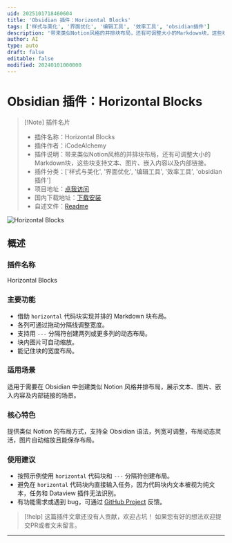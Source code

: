 ```yaml
---
uid: 2025101718460604
title: 'Obsidian 插件：Horizontal Blocks'
tags: ['样式与美化', '界面优化', '编辑工具', '效率工具', 'obsidian插件']
description: '带来类似Notion风格的并排块布局，还有可调整大小的Markdown块，这些块支持文本、图片、嵌入内容以及内部链接。'
author: AI
type: auto
draft: false
editable: false
modified: 20240101000000
---
```


# Obsidian 插件：Horizontal Blocks

> [!Note] 插件名片
> - 插件名称：Horizontal Blocks
> - 插件作者：iCodeAlchemy
> - 插件说明：带来类似Notion风格的并排块布局，还有可调整大小的Markdown块，这些块支持文本、图片、嵌入内容以及内部链接。
> - 插件分类：['样式与美化', '界面优化', '编辑工具', '效率工具', 'obsidian插件']
> - 项目地址：[点我访问](https://github.com/iCodeAlchemy/horizontal-blocks)
> - 国内下载地址：[下载安装](https://pkmer.cn/products/plugin/pluginMarket/?horizontal-blocks)
> - 自述文件：[Readme](https://ghproxy.net/https://raw.githubusercontent.com/iCodeAlchemy/horizontal-blocks/master/README.md)

![Horizontal Blocks](https://cdn.pkmer.cn/covers/horizontal-blocks_internal_0.png!pkmer)

## 概述

### 插件名称
Horizontal Blocks

### 主要功能
- 借助 `horizontal` 代码块实现并排的 Markdown 块布局。
- 各列可通过拖动分隔线调整宽度。
- 支持用 `---` 分隔符创建两列或更多列的动态布局。
- 块内图片可自动缩放。
- 能记住块的宽度布局。

### 适用场景
适用于需要在 Obsidian 中创建类似 Notion 风格并排布局，展示文本、图片、嵌入内容及内部链接的场景。

### 核心特色
提供类似 Notion 的布局方式，支持全 Obsidian 语法，列宽可调整，布局动态灵活，图片自动缩放且能保存布局。

### 使用建议
- 按照示例使用 `horizontal` 代码块和 `---` 分隔符创建布局。
- 避免在 `horizontal` 代码块内直接输入任务，因为代码块内文本被视为纯文本，任务和 Dataview 插件无法识别。
- 有功能需求或遇到 bug，可通过 [GitHub Project](https://github.com/users/iCodeAlchemy/projects/6/views/4) 反馈。


> [!help] 
> 这篇插件文章还没有人贡献，欢迎占坑！
> 如果您有好的想法欢迎提交PR或者文末留言。
> 

---


